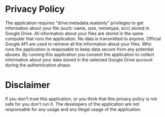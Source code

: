 # Privacy Policy
The application requires "drive.metadata.readonly" privileges to get information about your file (such: name, size, mimetype, ecc) stored in Google Drive.
All information about your files are stored in the same computer that runs the application.
No data is transmitted to anyone.
Official Google API are used to retrieve all the information about your files.
Who runs the application is resposable to keep data secure from any potential abuses.
By running this application you consent the application to collect information about your data stored in the selected Google Drive account during the authentication phase.

# Disclaimer
If you don't trust this application, or you think that this privacy policy is not safe for you don't run it. The developers of the application are not responsable for any usage and any illegal usage of the application.